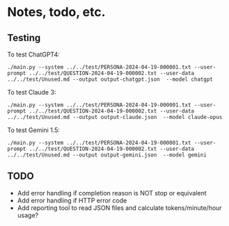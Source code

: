 # Notes, todo, etc.

## Testing

To test ChatGPT4:

```
./main.py --system ../../test/PERSONA-2024-04-19-000001.txt --user-prompt ../../test/QUESTION-2024-04-19-000002.txt --user-data ../../test/Unused.md --output output-chatgpt.json  --model chatgpt
```

To test Claude 3:

```
./main.py --system ../../test/PERSONA-2024-04-19-000001.txt --user-prompt ../../test/QUESTION-2024-04-19-000002.txt --user-data ../../test/Unused.md --output output-claude.json  --model claude-opus
```

To test Gemini 1.5:

```
./main.py --system ../../test/PERSONA-2024-04-19-000001.txt --user-prompt ../../test/QUESTION-2024-04-19-000002.txt --user-data ../../test/Unused.md --output output-gemini.json  --model gemini
```

## TODO

* Add error handling if completion reason is NOT stop or equivalent
* Add error handling if HTTP error code
* Add reporting tool to read JSON files and calculate tokens/minute/hour usage?

